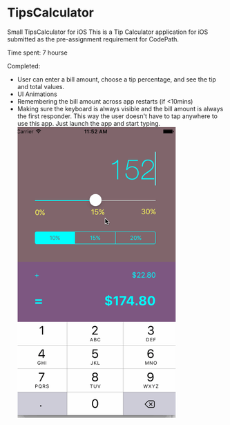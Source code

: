 # TipsCalculator
Small TipsCalculator for iOS
This is a Tip Calculator application for iOS submitted as the pre-assignment requirement for CodePath.

Time spent: 7 hourse

Completed:

- User can enter a bill amount, choose a tip percentage, and see the tip and total values.
- UI Animations
- Remembering the bill amount across app restarts (if <10mins)
- Making sure the keyboard is always visible and the bill amount is always the first responder. This way the user doesn't have to tap anywhere to use this app. Just launch the app and start typing.
![Alt text](/images/123.gif?raw=true "Demo page")
